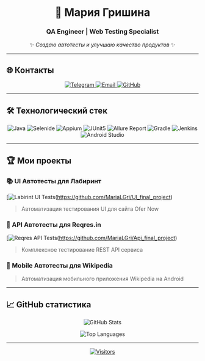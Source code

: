 <div align="center">
  
# 🚀 Мария Гришина
### QA Engineer |  Web Testing Specialist

✨ *Создаю автотесты и улучшаю качество продуктов* ✨

</div>

---

## 🌐 Контакты
<p align="center">
  <a href="https://t.me/mariyalgri">
    <img src="https://img.shields.io/badge/Telegram-2CA5E0?style=for-the-badge&logo=telegram&logoColor=white" alt="Telegram">
  </a>
  <a href="mailto:panch-maria@yandex.ru">
    <img src="https://img.shields.io/badge/Yandex_Почта-FF0000?style=for-the-badge&logo=yandex&logoColor=white" alt="Email">
  </a>
  <a href="https://github.com/MariaLGri">
    <img src="https://img.shields.io/badge/GitHub-181717?style=for-the-badge&logo=github&logoColor=white" alt="GitHub">
  </a>
</p>

---

## 🛠 Технологический стек
<p align="center">
  <img src="https://img.shields.io/badge/Java-ED8B00?style=for-the-badge&logo=openjdk&logoColor=white" alt="Java">
  <img src="https://img.shields.io/badge/Selenide-43B02A?style=for-the-badge&logo=selenium&logoColor=white" alt="Selenide">
  <img src="https://img.shields.io/badge/Appium-000000?style=for-the-badge&logo=appium&logoColor=white" alt="Appium">
  <img src="https://img.shields.io/badge/JUnit5-25A162?style=for-the-badge&logo=junit5&logoColor=white" alt="JUnit5">
  <img src="https://img.shields.io/badge/Allure_Report-FF4A4A?style=for-the-badge&logo=allure&logoColor=white" alt="Allure Report">
  <img src="https://img.shields.io/badge/Gradle-02303A?style=for-the-badge&logo=gradle&logoColor=white" alt="Gradle">
  <img src="https://img.shields.io/badge/Jenkins-D24939?style=for-the-badge&logo=jenkins&logoColor=white" alt="Jenkins">
  <img src="https://img.shields.io/badge/Android_Studio-3DDC84?style=for-the-badge&logo=android-studio&logoColor=white" alt="Android Studio">
</p>

---

## 🏆 Мои проекты

### 📚 UI Автотесты для Лабиринт
[![Labirint UI Tests](https://img.shields.io/badge/View_Project-43B02A?style=for-the-badge)(https://github.com/MariaLGri/UI_final_project)
> Автоматизация тестирования UI для сайта Ofer Now

### 🔌 API Автотесты для Reqres.in
[![Reqres API Tests](https://img.shields.io/badge/View_Project-FF4A4A?style=for-the-badge)(https://github.com/MariaLGri/Api_final_project)
> Комплексное тестирование REST API сервиса

### 📱 Mobile Автотесты для Wikipedia

> Автоматизация мобильного приложения Wikipedia на Android

---

## 📈 GitHub статистика
<div align="center">
  
![GitHub Stats](https://github-readme-stats.vercel.app/api?username=MariaLGri&show_icons=true&theme=radical)

![Top Languages](https://github-readme-stats.vercel.app/api/top-langs/?username=MariaLGri&layout=compact&theme=radical)

</div>

---

<div align="center">
  
[![Visitors](https://komarev.com/ghpvc/?username=tyulyaeva&color=blue&style=flat-square)](https://github.com/tyulyaeva)
  
</div>
